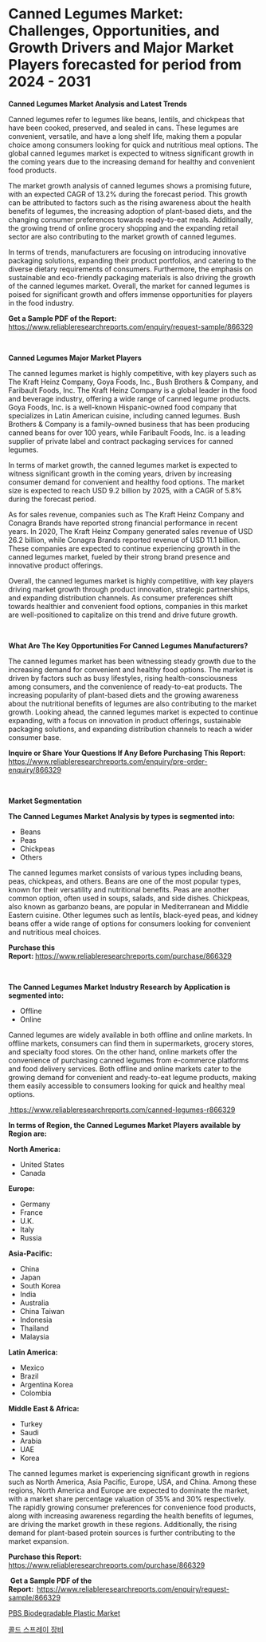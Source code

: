 <p><h1>Canned Legumes Market: Challenges, Opportunities, and Growth Drivers and Major Market Players forecasted for period from 2024 - 2031</h1></p><p><strong>Canned Legumes Market Analysis and Latest Trends</strong></p>
<p><p>Canned legumes refer to legumes like beans, lentils, and chickpeas that have been cooked, preserved, and sealed in cans. These legumes are convenient, versatile, and have a long shelf life, making them a popular choice among consumers looking for quick and nutritious meal options. The global canned legumes market is expected to witness significant growth in the coming years due to the increasing demand for healthy and convenient food products.</p><p>The market growth analysis of canned legumes shows a promising future, with an expected CAGR of 13.2% during the forecast period. This growth can be attributed to factors such as the rising awareness about the health benefits of legumes, the increasing adoption of plant-based diets, and the changing consumer preferences towards ready-to-eat meals. Additionally, the growing trend of online grocery shopping and the expanding retail sector are also contributing to the market growth of canned legumes.</p><p>In terms of trends, manufacturers are focusing on introducing innovative packaging solutions, expanding their product portfolios, and catering to the diverse dietary requirements of consumers. Furthermore, the emphasis on sustainable and eco-friendly packaging materials is also driving the growth of the canned legumes market. Overall, the market for canned legumes is poised for significant growth and offers immense opportunities for players in the food industry.</p></p>
<p><strong>Get a Sample PDF of the Report:&nbsp;</strong> <a href="https://www.reliableresearchreports.com/enquiry/request-sample/866329">https://www.reliableresearchreports.com/enquiry/request-sample/866329</a></p>
<p>&nbsp;</p>
<p><strong>Canned Legumes Major Market Players</strong></p>
<p><p>The canned legumes market is highly competitive, with key players such as The Kraft Heinz Company, Goya Foods, Inc., Bush Brothers & Company, and Faribault Foods, Inc. The Kraft Heinz Company is a global leader in the food and beverage industry, offering a wide range of canned legume products. Goya Foods, Inc. is a well-known Hispanic-owned food company that specializes in Latin American cuisine, including canned legumes. Bush Brothers & Company is a family-owned business that has been producing canned beans for over 100 years, while Faribault Foods, Inc. is a leading supplier of private label and contract packaging services for canned legumes.</p><p>In terms of market growth, the canned legumes market is expected to witness significant growth in the coming years, driven by increasing consumer demand for convenient and healthy food options. The market size is expected to reach USD 9.2 billion by 2025, with a CAGR of 5.8% during the forecast period.</p><p>As for sales revenue, companies such as The Kraft Heinz Company and Conagra Brands have reported strong financial performance in recent years. In 2020, The Kraft Heinz Company generated sales revenue of USD 26.2 billion, while Conagra Brands reported revenue of USD 11.1 billion. These companies are expected to continue experiencing growth in the canned legumes market, fueled by their strong brand presence and innovative product offerings. </p><p>Overall, the canned legumes market is highly competitive, with key players driving market growth through product innovation, strategic partnerships, and expanding distribution channels. As consumer preferences shift towards healthier and convenient food options, companies in this market are well-positioned to capitalize on this trend and drive future growth.</p></p>
<p>&nbsp;</p>
<p><strong>What Are The Key Opportunities For Canned Legumes Manufacturers?</strong></p>
<p><p>The canned legumes market has been witnessing steady growth due to the increasing demand for convenient and healthy food options. The market is driven by factors such as busy lifestyles, rising health-consciousness among consumers, and the convenience of ready-to-eat products. The increasing popularity of plant-based diets and the growing awareness about the nutritional benefits of legumes are also contributing to the market growth. Looking ahead, the canned legumes market is expected to continue expanding, with a focus on innovation in product offerings, sustainable packaging solutions, and expanding distribution channels to reach a wider consumer base.</p></p>
<p><strong>Inquire or Share Your Questions If Any Before Purchasing This Report:</strong> <a href="https://www.reliableresearchreports.com/enquiry/pre-order-enquiry/866329">https://www.reliableresearchreports.com/enquiry/pre-order-enquiry/866329</a></p>
<p>&nbsp;</p>
<p><strong>Market Segmentation</strong></p>
<p><strong>The Canned Legumes Market Analysis by types is segmented into:</strong></p>
<p><ul><li>Beans</li><li>Peas</li><li>Chickpeas</li><li>Others</li></ul></p>
<p><p>The canned legumes market consists of various types including beans, peas, chickpeas, and others. Beans are one of the most popular types, known for their versatility and nutritional benefits. Peas are another common option, often used in soups, salads, and side dishes. Chickpeas, also known as garbanzo beans, are popular in Mediterranean and Middle Eastern cuisine. Other legumes such as lentils, black-eyed peas, and kidney beans offer a wide range of options for consumers looking for convenient and nutritious meal choices.</p></p>
<p><strong>Purchase this Report:&nbsp;</strong><a href="https://www.reliableresearchreports.com/purchase/866329">https://www.reliableresearchreports.com/purchase/866329</a></p>
<p>&nbsp;</p>
<p><strong>The Canned Legumes Market Industry Research by Application is segmented into:</strong></p>
<p><ul><li>Offline</li><li>Online</li></ul></p>
<p><p>Canned legumes are widely available in both offline and online markets. In offline markets, consumers can find them in supermarkets, grocery stores, and specialty food stores. On the other hand, online markets offer the convenience of purchasing canned legumes from e-commerce platforms and food delivery services. Both offline and online markets cater to the growing demand for convenient and ready-to-eat legume products, making them easily accessible to consumers looking for quick and healthy meal options.</p></p>
<p><a href="https://www.reliableresearchreports.com/canned-legumes-r866329">&nbsp;https://www.reliableresearchreports.com/canned-legumes-r866329</a></p>
<p><strong>In terms of Region, the Canned Legumes Market Players available by Region are:</strong></p>
<p>
    <p> <strong> North America: </strong>
        <ul>
            <li>United States</li>
            <li>Canada</li>
        </ul>
        </p> 
    <p> <strong> Europe: </strong>
        <ul>
            <li>Germany</li>
            <li>France</li>
            <li>U.K.</li>
            <li>Italy</li>
            <li>Russia</li>
        </ul>
        </p> 
    <p> <strong> Asia-Pacific: </strong>
        <ul>
            <li>China</li>
            <li>Japan</li>
            <li>South Korea</li>
            <li>India</li>
            <li>Australia</li>
            <li>China Taiwan</li>
            <li>Indonesia</li>
            <li>Thailand</li>
            <li>Malaysia</li>
        </ul>
        </p> 
    <p> <strong> Latin America: </strong>
        <ul>
            <li>Mexico</li>
            <li>Brazil</li>
            <li>Argentina Korea</li>
            <li>Colombia</li>
        </ul>
        </p> 
    <p> <strong> Middle East & Africa: </strong>
        <ul>
            <li>Turkey</li>
            <li>Saudi</li>
            <li>Arabia</li>
            <li>UAE</li>
            <li>Korea</li>
        </ul>
    </p>
    </p>
<p><p>The canned legumes market is experiencing significant growth in regions such as North America, Asia Pacific, Europe, USA, and China. Among these regions, North America and Europe are expected to dominate the market, with a market share percentage valuation of 35% and 30% respectively. The rapidly growing consumer preferences for convenience food products, along with increasing awareness regarding the health benefits of legumes, are driving the market growth in these regions. Additionally, the rising demand for plant-based protein sources is further contributing to the market expansion.</p></p>
<p><strong>Purchase this Report: </strong><a href="https://www.reliableresearchreports.com/purchase/866329">https://www.reliableresearchreports.com/purchase/866329</a></p>
<p>&nbsp;<strong>Get a Sample PDF of the Report:&nbsp;&nbsp;</strong><a href="https://www.reliableresearchreports.com/enquiry/request-sample/866329">https://www.reliableresearchreports.com/enquiry/request-sample/866329</a></p>
<p><strong></strong></p>
<p><p><a href="https://three-jumbo-f6d.notion.site/PBS-Biodegradable-Plastic-Market-Size-Growth-and-Forecast-from-2024-2031-1c99d33c1545496e865e5759d8245915">PBS Biodegradable Plastic Market</a></p><p><a href="https://github.com/vss5505pa7z1p/Market-Research-Report-List-1/blob/main/719884516267.md">콜드 스프레이 장비</a></p></p>